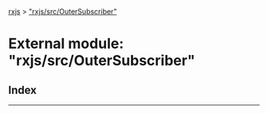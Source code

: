 [rxjs](../README.md) > ["rxjs/src/OuterSubscriber"](../modules/_rxjs_src_outersubscriber_.md)

# External module: "rxjs/src/OuterSubscriber"

## Index

---

